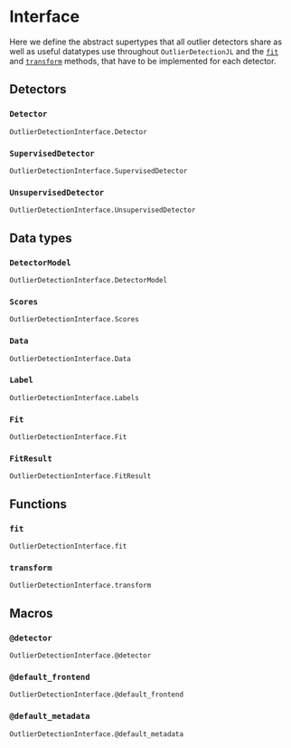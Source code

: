 # Interface

Here we define the abstract supertypes that all outlier detectors share as well as useful datatypes use throughout `OutlierDetectionJL` and the [`fit`](@ref) and [`transform`](@ref) methods, that have to be implemented for each detector.

## Detectors

### `Detector`

```@docs
OutlierDetectionInterface.Detector
```

### `SupervisedDetector`

```@docs
OutlierDetectionInterface.SupervisedDetector
```

### `UnsupervisedDetector`

```@docs
OutlierDetectionInterface.UnsupervisedDetector
```

## Data types

### `DetectorModel`

```@docs
OutlierDetectionInterface.DetectorModel
```

### `Scores`

```@docs
OutlierDetectionInterface.Scores
```

### `Data`

```@docs
OutlierDetectionInterface.Data
```

### `Label`

```@docs
OutlierDetectionInterface.Labels
```

### `Fit`

```@docs
OutlierDetectionInterface.Fit
```

### `FitResult`

```@docs
OutlierDetectionInterface.FitResult
```

## Functions

### `fit`

```@docs
OutlierDetectionInterface.fit
```

### `transform`

```@docs
OutlierDetectionInterface.transform
```

## Macros

### `@detector`

```@docs
OutlierDetectionInterface.@detector
```

### `@default_frontend`

```@docs
OutlierDetectionInterface.@default_frontend
```

### `@default_metadata`

```@docs
OutlierDetectionInterface.@default_metadata
```
